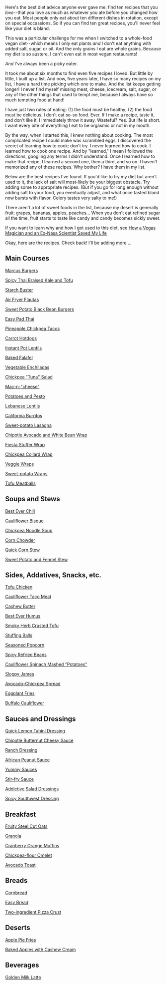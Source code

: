 Here's the best diet advice anyone ever gave me: find ten recipes that you *love*--that you love as much as whatever you ate before you changed how you eat. Most people only eat about ten different dishes in rotation, except on special occassions. So if you can find ten great recipes, you'll never feel like your diet is bland.

This was a particular challenge for me when I switched to a whole-food vegan diet--which means I only eat plants *and* I don't eat anything with added salt, sugar, or oil. And the only grains I eat are whole grains. Because my diet is so austere, I can't even eat in most vegan restaurants! 

*And* I've always been a picky eater. 

It took me about six months to find even five recipes I loved. But little by little, I built up a list. And now, five years later, I have so many recipes on my list, I have a hard time picking which one to make. And the list keeps getting longer! I never find myself missing meat, cheese, icecream, salt, sugar, or any of the other things that used to tempt me, because I always have so much tempting food at hand! 

I have just two rules of eating: (1) the food must be healthy; (2) the food must be delicious. I don't eat so-so food. Ever. If I make a recipe, taste it, and don't like it, I immediately throw it away. Wasteful? Yes. But life is short. I want every bite of everything I eat to be orgasmic or not in my mouth. 

By the way, when I started this, I knew nothing about cooking. The most complicated recipe I could make was scrambled eggs. I discovered the secret of learning how to cook: don't try. I never learned how to cook. I learned how to cook one recipe. And by "learned," I mean I followed the directions, googling any terms I didn't understand. Once I learned how to make that recipe, I learned a second one, then a third, and so on. I haven't memorized any of these recipes. Why bother? I have them in my list.

Below are the best recipes I've found. If you'd like to try my diet but aren't used to it, the lack of salt will most-likely be your biggest obstacle. Try adding some to appropriate recipes. (But if you go for long enough without adding salt to your food, you eventually adjust, and what once tasted bland now bursts with flavor. Celery tastes very salty to me!)

There aren't a lot of sweet foods in the list, because my desert is generally fruit: grapes, bananas, apples, peaches... When you don't eat refined sugar all the time, fruit starts to taste like candy and candy becomes sickly sweet.

If you want to learn why and how I got used to this diet, see [How a Vegas Magician and an Ex-Nasa Scientist Saved My Life](https://www.quora.com/q/vbajaohautkoraiz/how-a-vegas-magician-and-an-ex-nasa-scientist-saved-my-life)

Okay, here are the recipes. Check back! I'll be adding more ...

## Main Courses

[Marcus Burgers](marcus-burgers.md)

[Spicy Thai Braised Kale and Tofu](spicy-thai-braised-kale-and-tofu.md)

[Starch Buster](starch-buster.md)

[Air Fryer Flautas](air-fryer-flautas.md)

[Sweet Potato Black Bean Burgers](sweet-potato-black-bean-burgers.md)

[Easy Pad Thai](easy-pad-thai.md)

[Pineapple Chickpea Tacos](pineapple-chickpea-tacos.md)

[Carrot Hotdogs](carrot-hotdogs.md)

[Instant Pot Lentils](instant-pot-lentils.md)

[Baked Falafel](baked-falafel.md)

[Vegetable Enchiladas](vegetable-enchiladas.md)

[Chickpea "Tuna" Salad](chickpea-tuna-salad.md)

[Mac-n-"cheese"](mac-n-cheese.md)

[Potatoes and Pesto](potatoes-and-pesto.md)

[Lebanese Lentils](lebanese-lentils.md)

[California Burritos](california-burritos.md)

[Sweet-potato Lasagna](sweet-potato-lasagna.md)

[Chipotle Avocado and White Bean Wrap](chipotle-avocado-and-white-bean-wrap.md)

[Fiesta Stuffer Wrap](fiesta-stuffer-wrap.md)

[Chickpea Collard Wrap](chickpea-collard-wrap.md)

[Veggie Wraps](veggie-wraps.md)

[Sweet-potato Wraps](sweet-potato-wraps.md)

[Tofu Meatballs](tofu-meatballs.md)

## Soups and Stews

[Best Ever Chili](best-ever-chili.md)

[Cauliflower Bisque](cauliflower-bisque.md)

[Chickpea Noodle Soup](chickpea-noodle-soup.md)

[Corn Chowder](corn-chowder.md)

[Quick Corn Stew](quick-corn-stew.md)

[Sweet Potato and Fennel Stew](sweet-potato-and-fennel-stew.md)

## Sides, Addatives, Snacks, etc.

[Tofu Chicken](tofu-chicken.md)

[Cauliflower Taco Meat](cauliflower-taco-meat.md)

[Cashew Butter](cashew-butter.md)

[Best Ever Humus](best-ever-humus.md)

[Smoky Herb Crusted Tofu](smoky-herb-crusted-tofu.md)

[Stuffing Balls](stuffing-balls.md)

[Seasoned Popcorn](seasoned-popcorn.md)

[Spicy Refried Beans](spicy-refried-beans.md)

[Cauliflower Spinach Mashed "Potatoes"](cauliflower-spinach-mashed-potatoes.md)

[Sloppy James](sloppy-james.md)

[Avocado-Chickpea Spread](avocado-chickpea-spread.md)

[Eggplant Fries](eggplant-fries.md)

[Buffalo Cauliflower](buffalo-cauliflower.md)

## Sauces and Dressings

[Quick Lemon Tahini Dressing](quick-lemon-tahini-dressing.md)

[Chipotle Butternut Cheesy Sauce](chipotle-butternet-cheesy-sauce.md)

[Ranch Dressing](ranch-dressing.md)

[African Peanut Sauce](african-peanut-sauce.md)

[Yummy Sauces](yummy-sauces.md)

[Stir-fry Sauce](stir-fry-sauce.md)

[Addictive Salad Dressings](addictive-salad-dressings.md)

[Spicy Southwest Dressing](spicy-southwest-dressing.md)

## Breakfast

[Fruity Steel Cut Oats](fruity-steel-cut-oatmeal.md)

[Granola](granola.md)

[Cranberry Orange Muffins](cranberry-orange-muffins.md)

[Chickpea-flour Omelet](chickpea-flour-omelet.md)

[Avocado Toast](avocado-toast.md)

## Breads

[Cornbread](cornbread.md)

[Easy Bread](easy-bread.md)

[Two-ingredient Pizza Crust](two-ingredient-pizza-crust.md)

## Deserts

[Apple Pie Fries](apple-pie-fries.md)

[Baked Apples with Cashew Cream](baked-apples-with-cashew-cream.md)

## Beverages

[Golden Milk Latte](golden-milk-latte.md)


